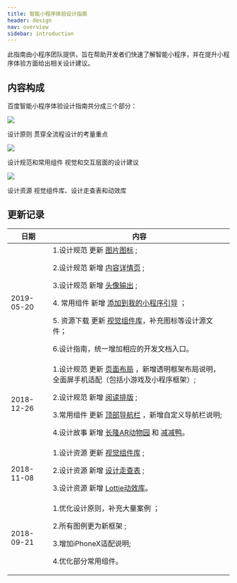 ```yaml
---
title: 智能小程序体验设计指南
header: design
nav: overview
sidebar: introduction
---
```

 
此指南由小程序团队提供，旨在帮助开发者们快速了解智能小程序，并在提升小程序体验方面给出相关设计建议。

## 内容构成
百度智能小程序体验设计指南共分成三个部分：
<div class="m-doc-custom-examples">
	<div class="m-doc-custom-examples-correct">
		<a href="https://smartprogram.baidu.com/docs/design/principle/easytouse/" class="m-doc-custom-download-left"><img src="../../../img/design/overview/1-1.png">
		</a><p class="m-doc-custom-examples-text">设计原则
		贯穿全流程设计的考量重点</p>
	</div>
	<div class="m-doc-custom-examples-correct">
		<a href="https://smartprogram.baidu.com/docs/design/foundation/layout/" class="m-doc-custom-download-left"><img src="../../../img/design/overview/1-2.png">
		</a><p class="m-doc-custom-examples-text">设计规范和常用组件
		视觉和交互层面的设计建议</p>
	</div>
	<div class="m-doc-custom-examples-correct">
		<a href="https://smartprogram.baidu.com/docs/design/resource/uikit/" class="m-doc-custom-download-left"><img src="../../../img/design/overview/1-3.png">
		</a><p class="m-doc-custom-examples-text">设计资源
		视觉组件库、设计走查表和动效库</p>
	</div>
</div>


## 更新记录 

|日期|内容|
|--|--|
|2019-05-20|1.设计规范 更新 [图片图标](../../foundation/pic/) ; <p>2.设计规范 新增 [内容详情页](../../foundation/detailPages/) ;<p>3.设计规范 新增 [头像输出](../../foundation/logo/) ;<p>4. 常用组件 新增 [添加到我的小程序引导](../../component/guide_add/) ；<p>5. 资源下载 更新 [视觉组件库](../../resource/uikit/)，补充图标等设计源文件；<p>6.设计指南，统一增加相应的开发文档入口。|
|2018-12-26|1.设计规范 更新 [页面布局](../../foundation/layout/) ，新增透明框架布局说明，全面屏手机适配（包括小游戏及小程序框架）; <p> 2.设计规范 新增 [阅读排版](../../foundation/typography/) ;<p>3.常用组件 更新 [顶部导航栏](../../component/topnav/) ，新增自定义导航栏说明;<p>4.设计故事 新增 [长隆AR动物园](../../story/arzoo/) 和 [减减鸭](../../story/light_up/)。|
|2018-11-08|1.设计资源 更新 [视觉组件库](../../resource/uikit/) ; <p>2.设计资源 新增 [设计走查表](../../resource/checklist/) ;<p>3.设计资源 新增 [Lottie动效库](../../resource/lottie/)。|
|2018-09-21|1.优化设计原则，补充大量案例 ；<br><p> 2.所有图例更为新框架 ;<p>3.增加iPhoneX适配说明;<p>4.优化部分常用组件。|